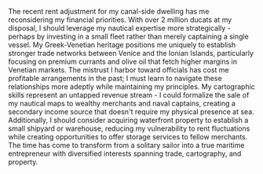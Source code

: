 The recent rent adjustment for my canal-side dwelling has me reconsidering my financial priorities. With over 2 million ducats at my disposal, I should leverage my nautical expertise more strategically - perhaps by investing in a small fleet rather than merely captaining a single vessel. My Greek-Venetian heritage positions me uniquely to establish stronger trade networks between Venice and the Ionian Islands, particularly focusing on premium currants and olive oil that fetch higher margins in Venetian markets. The mistrust I harbor toward officials has cost me profitable arrangements in the past; I must learn to navigate these relationships more adeptly while maintaining my principles. My cartographic skills represent an untapped revenue stream - I could formalize the sale of my nautical maps to wealthy merchants and naval captains, creating a secondary income source that doesn't require my physical presence at sea. Additionally, I should consider acquiring waterfront property to establish a small shipyard or warehouse, reducing my vulnerability to rent fluctuations while creating opportunities to offer storage services to fellow merchants. The time has come to transform from a solitary sailor into a true maritime entrepreneur with diversified interests spanning trade, cartography, and property.
